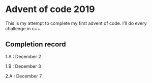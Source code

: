 # Advent of code 2019
This is my attempt to complete my first advent of code. I'll do every challenge in c++.

## Completion record

1.A : December 2

1.B : December 3


2.A : December 7